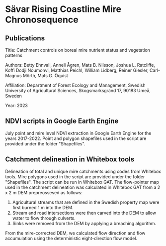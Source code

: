 # Sävar Rising Coastline Mire Chronosequence

## Publications

Title: Catchment controls on boreal mire nutrient status and vegetation patterns

Authors: Betty Ehnvall, Anneli Ågren, Mats B. Nilsson, Joshua L. Ratcliffe, Koffi Dodji Noumonvi, Matthias Peichl, William Lidberg, Reiner Giesler, Carl-Magnus Mörth, Mats G. Öquist

Affiliation: Department of Forest Ecology and Management, Swedish University of Agricultural Sciences, Skogsmarksgränd 17, 90183 Umeå, Sweden

Year: 2023


## NDVI scripts in Google Earth Engine

July point and mire level NDVI extraction in Google Earth Engine for the years 2017-2022. Point and polygon shapefiles used in the script are provided under the folder "Shapefiles".

## Catchment delineation in Whitebox tools

Delineation of total and unique mire catchments using codes from Whitebox tools. Mire polygons used in the script are provided under the folder "Shapefiles". The script can be run in Whitebox GAT. 
The flow-pointer map used in the catchment delineation was calculated in Whitebox GAT from a 2 x 2 m DEM prepreossesed as follows:

1. Agricultural streams that are defined in the Swedish property map were first burned 1 m into the DEM. 
2. Stream and road intersections were then carved into the DEM to allow water to flow through culverts. 
3. Sinks were removed from the DEM by applying a breaching algorithm. 

From the mire-corrected DEM, we calculated flow direction and flow accumulation using the deterministic eight-direction flow model. 
